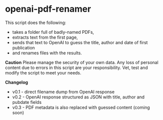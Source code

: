 # openai-pdf-renamer
This script does the following:
- takes a folder full of badly-named PDFs,
- extracts text from the first page,
- sends that text to OpenAI to guess the title, author and date of first publication
- and renames files with the results.

**Caution**
Please manage the security of your own data. Any loss of personal content due to errors in this script are your responsibility. Vet, test and modify the script to meet your needs.

**Changelog**
- v0.1 - direct filename dump from OpenAI response
- v0.2 - OpenAI response structured as JSON with title, author and pubdate fields
- v0.3 - PDF metadata is also replaced with guessed content (coming soon)
